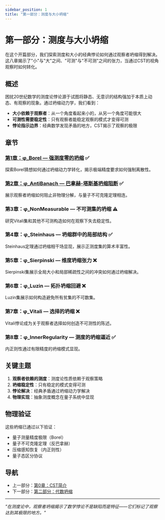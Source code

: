 ```yaml
---
sidebar_position: 1
title: "第一部分：测度与大小坍缩"
---
```


# 第一部分：测度与大小坍缩

在这个开篇部分，我们探索测度和大小的经典悖论如何通过观察者坍缩得到解决。这八章揭示了"小"与"大"之间、"可测"与"不可测"之间的张力，当通过CST的视角观察时如何转化。

## 概述

困扰20世纪数学的测度论悖论源于试图将静态、无意识的结构强加于本质上动态、有观察的现象。通过坍缩动力学，我们看到：

- **大小依赖于观察者**：从一个角度看起来小的，从另一个角度可能很大
- **可测性需要稳定性**：只有观察者能稳定观察的模式才变得可测
- **悖论指示边界**：经典数学发现矛盾的地方，CST揭示了观察的极限

## 章节

### [第1章：φ_Borel — 强测度零的坍缩](chapter-01-borel-collapse.md) ✅
探索Borel猜想如何通过坍缩动力学转化，揭示极端精度要求如何强制离散性。

### [第2章：φ_AntiBanach — 巴拿赫-塔斯基坍缩阻断](chapter-02-antibanach-collapse.md) ✅
展示观察者坍缩如何阻止非物理分解，与量子不可克隆定理相连。

### 第3章：φ_NonMeasurable — 不可测集的坍缩 ⚠️
研究Vitali集和其他不可测构造如何在观察下失去稳定性。

### 第4章：φ_Steinhaus — 坍缩群中的局部结构 ✅
Steinhaus定理通过坍缩相干场显现，展示正测度集的算术丰富性。

### 第5章：φ_Sierpinski — 维度坍缩张力 ❌
Sierpinski集展示全局大小和局部稀疏性之间的冲突如何通过坍缩解决。

### 第6章：φ_Luzin — 拓扑坍缩回避 ❌
Luzin集展示如何构造避免所有贫集的不可数集。

### 第7章：φ_Vitali — 选择的坍缩 ❌
Vitali悖论成为关于观察者选择如何创造不可测性的陈述。

### 第8章：φ_InnerRegularity — 测度的坍缩逼近 ✅
内正则性通过有限精度的坍缩模式显现。

## 关键主题

1. **观察者依赖的测度**：测度论性质依赖于观察策略
2. **坍缩稳定性**：只有稳定的模式变得可测
3. **悖论解决**：经典矛盾通过坍缩动力学解决
4. **物理实现**：抽象测度概念在量子系统中显现

## 物理验证

这些坍缩已通过以下验证：
- 量子测量精度极限（Borel）
- 量子不可克隆定理（反巴拿赫）
- 压缩感知恢复（内正则性）
- 量子态区分协议

## 导航

- 上一部分：[第0章：CST简介](../chapter-00-introduction-cst.md)
- 下一部分：[第二部分：代数坍缩](../part-02-algebraic-collapse/index.md)

---

*"在测度论中，观察者坍缩揭示了数学悖论不是缺陷而是特征——它们标记了观察达到其极限的地方。"*